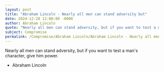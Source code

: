 ```yaml
---
layout: post
title: "Abraham Lincoln - Nearly all men can stand adversity but"
date: 2024-12-28 12:00:00 -0000
author: Abraham Lincoln
quote: "Nearly all men can stand adversity, but if you want to test a man's character, give him power."
subject: Compromise
permalink: /Compromise/Abraham Lincoln/Abraham Lincoln - Nearly all men can stand adversity but
---
```


Nearly all men can stand adversity, but if you want to test a man's character, give him power.

- Abraham Lincoln
